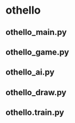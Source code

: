 # othello

## othello_main.py

## othello_game.py

## othello_ai.py

## othello_draw.py

## othello.train.py
